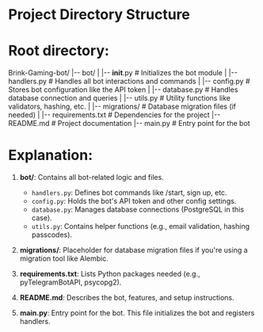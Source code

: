 # Project Directory Structure

# Root directory:
Brink-Gaming-bot/
  |-- bot/
  |     |-- __init__.py          # Initializes the bot module
  |     |-- handlers.py          # Handles all bot interactions and commands
  |     |-- config.py            # Stores bot configuration like the API token
  |     |-- database.py          # Handles database connection and queries
  |     |-- utils.py             # Utility functions like validators, hashing, etc.
  |
  |-- migrations/               # Database migration files (if needed)
  |
  |-- requirements.txt          # Dependencies for the project
  |-- README.md                 # Project documentation
  |-- main.py                   # Entry point for the bot

# Explanation:
1. **bot/**: Contains all bot-related logic and files.
   - `handlers.py`: Defines bot commands like /start, sign up, etc.
   - `config.py`: Holds the bot's API token and other config settings.
   - `database.py`: Manages database connections (PostgreSQL in this case).
   - `utils.py`: Contains helper functions (e.g., email validation, hashing passcodes).

2. **migrations/**: Placeholder for database migration files if you're using a migration tool like Alembic.

3. **requirements.txt**: Lists Python packages needed (e.g., pyTelegramBotAPI, psycopg2).

4. **README.md**: Describes the bot, features, and setup instructions.

5. **main.py**: Entry point for the bot. This file initializes the bot and registers handlers.
